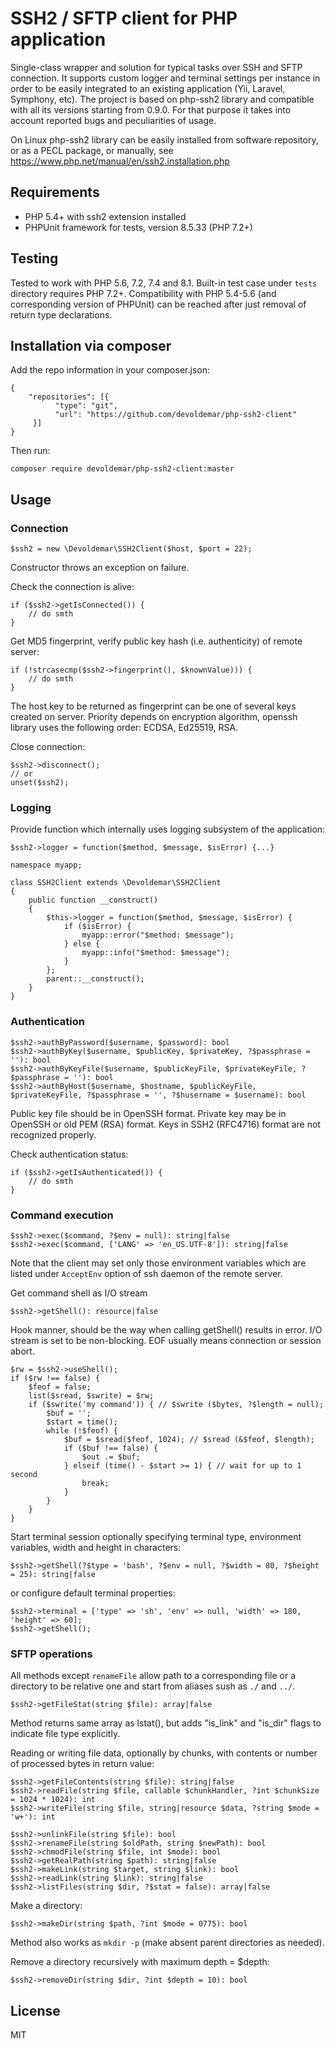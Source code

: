 # SSH2 / SFTP client for PHP application
Single-class wrapper and solution for typical tasks over SSH and SFTP connection. It supports custom logger and terminal settings per instance in order to be easily integrated to an existing application (Yii, Laravel, Symphony, etc). The project is based on php-ssh2 library and compatible with all its versions starting from 0.9.0. For that purpose it takes into account reported bugs and peculiarities of usage.

On Linux php-ssh2 library can be easily installed from software repository, or as a PECL package, or manually, see https://www.php.net/manual/en/ssh2.installation.php

## Requirements
  * PHP 5.4+ with ssh2 extension installed
  * PHPUnit framework for tests, version 8.5.33 (PHP 7.2+)

## Testing
Tested to work with PHP 5.6, 7.2, 7.4 and 8.1. Built-in test case under `tests` directory requires PHP 7.2+. Compatibility with PHP 5.4-5.6 (and corresponding version of PHPUnit) can be reached after just removal of return type declarations. 

## Installation via composer
Add the repo information in your composer.json:
```
{
    "repositories": [{
          "type": "git",
          "url": "https://github.com/devoldemar/php-ssh2-client"
     }]
}
```
Then run:
```
composer require devoldemar/php-ssh2-client:master
```

## Usage

### Connection
```
$ssh2 = new \Devoldemar\SSH2Client($host, $port = 22);
```
Constructor throws an exception on failure.


Check the connection is alive:
```
if ($ssh2->getIsConnected()) {
    // do smth
}
```

Get MD5 fingerprint, verify public key hash (i.e. authenticity) of remote server:
```
if (!strcasecmp($ssh2->fingerprint(), $knownValue))) {
    // do smth
}
```
The host key to be returned as fingerprint can be one of several keys created on server. Priority depends on encryption algorithm, openssh library uses the following order: ECDSA, Ed25519, RSA.

Close connection:
```
$ssh2->disconnect();
// or
unset($ssh2);
```

### Logging
Provide function which internally uses logging subsystem of the application:
```
$ssh2->logger = function($method, $message, $isError) {...}
```

```
namespace myapp;

class SSH2Client extends \Devoldemar\SSH2Client
{
    public function __construct()
    {
        $this->logger = function($method, $message, $isError) {
            if ($isError) {
                myapp::error("$method: $message");
            } else {
                myapp::info("$method: $message");
            }
        };
        parent::__construct();
    }
}
```

### Authentication
```
$ssh2->authByPassword($username, $password): bool
$ssh2->authByKey($username, $publicKey, $privateKey, ?$passphrase = ''): bool
$ssh2->authByKeyFile($username, $publicKeyFile, $privateKeyFile, ?$passphrase = ''): bool
$ssh2->authByHost($username, $hostname, $publicKeyFile, $privateKeyFile, ?$passphrase = '', ?$husername = $username): bool
```
Public key file should be in OpenSSH format. Private key may be in OpenSSH or old PEM (RSA) format. Keys in SSH2 (RFC4716) format are not recognized properly.

Check authentication status:
```
if ($ssh2->getIsAuthenticated()) {
    // do smth
}
```

### Command execution
```
$ssh2->exec($command, ?$env = null): string|false
$ssh2->exec($command, ['LANG' => 'en_US.UTF-8']): string|false
```
Note that the client may set only those environment variables which are listed under `AcceptEnv` option of ssh daemon of the remote server.


Get command shell as I/O stream
```
$ssh2->getShell(): resource|false
```
Hook manner, should be the way when calling getShell() results in error. I/O stream is set to be non-blocking. EOF usually means connection or session abort.
```
$rw = $ssh2->useShell();
if ($rw !== false) {
    $feof = false;
    list($sread, $swrite) = $rw;
    if ($swrite('my command')) { // $swrite ($bytes, ?$length = null);
        $buf = '';
        $start = time();
        while (!$feof) {
            $buf = $sread($feof, 1024); // $sread (&$feof, $length);
            if ($buf !== false) {
                $out .= $buf;
            } elseif (time() - $start >= 1) { // wait for up to 1 second
                break;
            }
        }
    }
}
```

Start terminal session optionally specifying terminal type, environment variables, width and height in characters:
```
$ssh2->getShell(?$type = 'bash', ?$env = null, ?$width = 80, ?$height = 25): string|false
```
or configure default terminal properties:
```
$ssh2->terminal = ['type' => 'sh', 'env' => null, 'width' => 180, 'height' => 60];
$ssh2->getShell();
```

### SFTP operations
All methods except `renameFile` allow path to a corresponding file or a directory to be relative one and start from aliases sush as `./` and `../`.

```
$ssh2->getFileStat(string $file): array|false
```
Method returns same array as lstat(), but adds "is_link" and "is_dir" flags to indicate file type explicitly.

Reading or writing file data, optionally by chunks, with contents or number of processed bytes in return value:
```
$ssh2->getFileContents(string $file): string|false
$ssh2->readFile(string $file, callable $chunkHandler, ?int $chunkSize = 1024 * 1024): int
$ssh2->writeFile(string $file, string|resource $data, ?string $mode = 'w+'): int
```

```
$ssh2->unlinkFile(string $file): bool
$ssh2->renameFile(string $oldPath, string $newPath): bool
$ssh2->chmodFile(string $file, int $mode): bool
$ssh2->getRealPath(string $path): string|false
$ssh2->makeLink(string $target, string $link): bool
$ssh2->readLink(string $link): string|false
$ssh2->listFiles(string $dir, ?$stat = false): array|false
```
Make a directory:
```
$ssh2->makeDir(string $path, ?int $mode = 0775): bool
```
Method also works as `mkdir -p` (make absent parent directories as needed).

Remove a directory recursively with maximum depth = $depth:
```
$ssh2->removeDir(string $dir, ?int $depth = 10): bool
```

## License
MIT 
